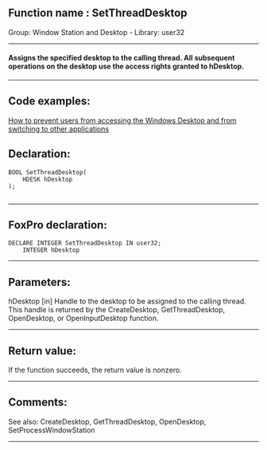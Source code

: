 
## Function name : SetThreadDesktop
Group: Window Station and Desktop - Library: user32    
***  


#### Assigns the specified desktop to the calling thread. All subsequent operations on the desktop use the access rights granted to hDesktop.
***  


## Code examples:
[How to prevent users from accessing the Windows Desktop and from switching to other applications](../../samples/sample_492.md)  

## Declaration:
```foxpro  
BOOL SetThreadDesktop(
	HDESK hDesktop
);
  
```  
***  


## FoxPro declaration:
```foxpro  
DECLARE INTEGER SetThreadDesktop IN user32;
	INTEGER hDesktop  
```  
***  


## Parameters:
hDesktop 
[in] Handle to the desktop to be assigned to the calling thread. This handle is returned by the CreateDesktop, GetThreadDesktop, OpenDesktop, or OpenInputDesktop function.  
***  


## Return value:
If the function succeeds, the return value is nonzero.  
***  


## Comments:
See also: CreateDesktop, GetThreadDesktop, OpenDesktop, SetProcessWindowStation  
  
***  

